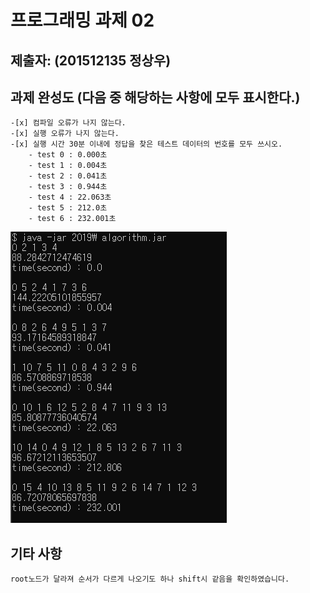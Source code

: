 # 프로그래밍 과제 02

## 제출자:   (201512135 정상우)

## 과제 완성도 (다음 중 해당하는 사항에 모두 표시한다.)

	-[x] 컴파일 오류가 나지 않는다.
	-[x] 실행 오류가 나지 않는다.
	-[x] 실행 시간 30분 이내에 정답을 찾은 테스트 데이터의 번호를 모두 쓰시오.
		- test 0 : 0.000초
		- test 1 : 0.004초
		- test 2 : 0.041초
		- test 3 : 0.944초
		- test 4 : 22.063초
		- test 5 : 212.0초
		- test 6 : 232.001초
![결과](/result.png)
## 기타 사항
	root노드가 달라져 순서가 다르게 나오기도 하나 shift시 같음을 확인하였습니다.
	
	

